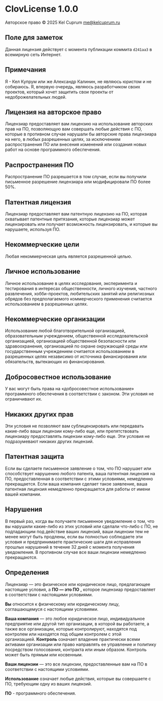 # ClovLicense 1.0.0
Авторское право ©️ 2025 Kel Cuprum me@kelcuprum.ru 
## Поле для заметок
Данная лицензия действует с момента публикации коммита `d241aa3` в всемирную сеть Интернет.
## Примечания
Я - Кел Купрум или же Александр Калинин, не являюсь юристом и не собираюсь.
Я, впервую очередь, являюсь разработчиком своих проектов, который хочет защитить свои проекты от недоброжелательных людей.
## Лицензия на авторское право
Лицензиар предоставляет вам лицензию на использование авторских прав на ПО, позволяющую вам совершать любые действия с ПО, которые в противном случае нарушали бы авторские права лицензиара на него, в любых разрешенных целях, за исключением распространения ПО или внесения изменений или создания новых работ на основе программного обеспечения.
## Распространения ПО
Распространение ПО разрешается в том случае, если вы получили письменное разрешение лицензиара или модифицировали ПО более 50%. 
## Патентная лицензия
Лицензиар предоставляет вам патентную лицензию на ПО, которая охватывает патентные притязания, которые лицензиар может лицензировать или получает возможность лицензировать, и которые вы нарушаете, используя ПО.
## Некоммерческие цели
Любая некоммерческая цель является разрешенной целью.
## Личное использование
Личное использование в целях исследования, эксперимента и тестирования в интересах общественности, личного изучения, частного развлечения, хобби-проектов, любительских занятий или религиозных обрядов без предполагаемого коммерческого применения считается использованием в разрешенных целях.
## Некоммерческие организации
Использование любой благотворительной организацией, образовательным учреждением, общественной исследовательской организацией, организацией общественной безопасности или здравоохранения, организацией по охране окружающей среды или государственным учреждением считается использованием в разрешенных целях независимо от источника финансирования или обязательств, вытекающих из финансирования.
## Добросовестное использование
У вас могут быть права на «добросовестное использование» программного обеспечения в соответствии с законом. Эти условия не ограничивают их.
## Никаких других прав
Эти условия не позволяют вам сублицензировать или передавать какие-либо ваши лицензии кому-либо еще, или препятствовать лицензиару предоставлять лицензии кому-либо еще. Эти условия не подразумевают никаких других лицензий.
## Патентная защита
Если вы сделаете письменное заявление о том, что ПО нарушает или способствует нарушению любого патента, ваша патентная лицензия на ПО, предоставленная в соответствии с этими условиями, немедленно прекращается. Если ваша компания сделает такое заявление, ваша патентная лицензия немедленно прекращается для работы от имени вашей компании.
## Нарушения
В первый раз, когда вы получаете письменное уведомление о том, что вы нарушили какие-либо из этих условий или сделали что-либо с ПО, не подпадающим под действие ваших лицензий, ваши лицензии тем не менее могут быть продлены, если вы полностью соблюдаете эти условия и предпринимаете практические шаги для исправления прошлых нарушений в течение 32 дней с момента получения уведомления. В противном случае все ваши лицензии немедленно прекращаются.
## Определения
Лицензиар — это физическое или юридическое лицо, предлагающее настоящие условия, а **ПО — это ПО** **,** которое лицензиар предоставляет в соответствии с настоящими условиями.

**Вы** относится к физическому или юридическому лицу, соглашающемуся с настоящими условиями.

**Ваша компания** — это любое юридическое лицо, индивидуальное предприятие или другой тип организации, в которой вы работаете, а также все организации, которые контролируют, находятся под контролем или находятся под общим контролем с этой организацией. **Контроль** означает владение практически всеми активами организации или право направлять ее управление и политику посредством голосования, контракта или иным образом. Контроль может быть прямым или косвенным.

**Ваши лицензии** — это все лицензии, предоставленные вам на ПО в соответствии с настоящими условиями.

**Использование** означает любые действия, которые вы совершаете с ПО, требующим одну из ваших лицензий.

**ПО** - программного обеспечения.
